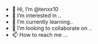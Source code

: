 - 👋 Hi, I’m @tenxx10
- 👀 I’m interested in ..
- 🌱 I’m currently learning..
- 💞️ I’m looking to collaborate on ..
- 📫 How to reach me ...